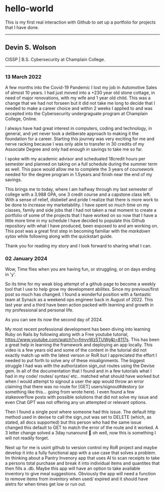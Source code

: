 # hello-world
This is my first real interaction with Github to set up a portfolio for projects that I have done.

---

## Devin S. Wolson 
CISSP | B.S. Cybersecurity at Champlain College.

---

### 13 March 2022

A few months into the Covid-19 Pandemic I lost my job in Automotive Sales of almost 10 years. I had just moved into a +230 year old stone cottage, in need of major renovations, with my wife and 1 year old child. This was a change that we had not forseen but it did not take me long to decide that I needed to make a career choice and within 2 weeks I applied to and was accepted into the Cybersecurity undergraguate program at Champlain College, Online. 

I always have had great interest in computers, coding and technology, in general, and yet never took a deliberate approach to making it the foundation for a career. Starting this journey was very exciting for me and nerve racking because I was only able to transfer in 30 credits of my Associate Degree and only had enough in savings to take me so far. 

I spoke with my academic advisor and schedualed 18credit hours per semester and planned on taking on a full schedule during the summer term as well. This pace would allow me to complete the 3 years of coursework needed for the degree program in 1.5years and finish near the end of my savings. 

This brings me to today, where I am halfway through my last semester of college with a 3.988 GPA, one 3 credit course and a capstone class left. With a sense of relief, disbelief and pride I realize that there is more work to be done to increase my marketability. I have spent so much time on my classes, family and side jobs that I had not taken a real moment to create a portfolio of some of the projects that I have worked on so now that I have a little more time in my schedule I have decided to populate this Github repository with what I have produced, been exposed to and am working on. This post was a great first step in becoming familiar with the *markdown sytax* while following along with the quickstart guide.

Thank you for reading my story and I look forward to sharing what I can. 

### 02 January 2024

Wow, Time flies when you are having fun, or struggling, or on days ending in 'y'. 

So its time for my weak blog attempt of a github page to become a weekly tool that I use to help grow my development abilites. Since my previous/first post so much has changed. I found a wonderful position with a fantastic team at Synack as a weekend ops engineer back in August of 2022. This last year and a third have been action packed with learning and growth in my professional and personal life. 

As you can see its now the second day of 2024.

My most recent professional development has been diving into learning Ruby on Rails by following along with a Free youtube tutorial, https://www.youtube.com/watch?v=fmyvWz5TUWg&t=8117s. This has been a great help in learning the framework and deploying an app locally. This video is a few years old and some of the content in the tutorial did not exactly match up with the latest verson or RoR but I appreciated the effort I needed to put forth to solve any of these misalignments. The biggest struggle I had was with the authorization sign_out routes using the Devise gem. In all of the documentation that I found and in a few tutorials what I had in my code/ routes/ syntax/ etc.. matched what should have worked but when I would attempt to signout a user the app would throw an error claiming that there was no route for [GET] users/signout#destory (or something like this... going from wrote here). I even found a few stakeoverflow posts with possible solutions that did not solve my issue and even Chat GPT was not offering any un attempted or relevant options. 

Then I found a single post where someone had this issue. The default http method used in devise to call the sign_out was set to DELETE (which, as stated, all docs supported) but this person who had the same issue changed this default to GET to match the error of the route and it worked. A 3 letter change solved a 3day runaround 🤡 oh well, now this is something I will not readily forget. 

Next up for me is usint github to version control my RoR project and maybe develop it into a fully functional app with a use case that solves a problem. Im thinking about a Pantry Invenory app that uses AI to scan receipts to take a persons total purchase and break it into individual items and quantites that then fills a .db. Maybe this app will have an option to take available inventory to give meal suggestions. Obviously the app will need a function to remove items from inventory when used/ expired and it should have aletrs for when times get low or run out.
